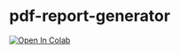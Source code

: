 # pdf-report-generator
[![Open In Colab](https://colab.research.google.com/assets/colab-badge.svg)](https://colab.research.google.com/github/manali15-hub/pdf-report-generator/blob/main/Report.ipynb)
